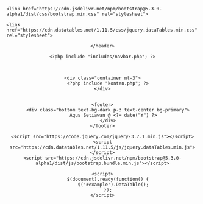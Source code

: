 <!doctype html>
<html lang="en">

<head>
    <meta charset="utf-8">
    <meta name="viewport" content="width=device-width, initial-scale=1">
    <title>Website</title>

    <link href="https://cdn.jsdelivr.net/npm/bootstrap@5.3.0-alpha1/dist/css/bootstrap.min.css" rel="stylesheet">

    <link href="https://cdn.datatables.net/1.11.5/css/jquery.dataTables.min.css" rel="stylesheet">
</head>

<body>
    <header>

    </header>

    <?php include "includes/navbar.php"; ?>



    <div class="container mt-3">
        <?php include "konten.php"; ?>
    </div>


    <footer>
        <div class="bottom text-bg-dark p-3 text-center bg-primary">
            Agus Setiawan @ <?= date("Y") ?>
        </div>
    </footer>

    <script src="https://code.jquery.com/jquery-3.7.1.min.js"></script>
    <script src="https://cdn.datatables.net/1.11.5/js/jquery.dataTables.min.js"></script>
    <script src="https://cdn.jsdelivr.net/npm/bootstrap@5.3.0-alpha1/dist/js/bootstrap.bundle.min.js"></script>

    <script>
        $(document).ready(function() {
            $('#example').DataTable();
        });
    </script>
</body>

</html>
